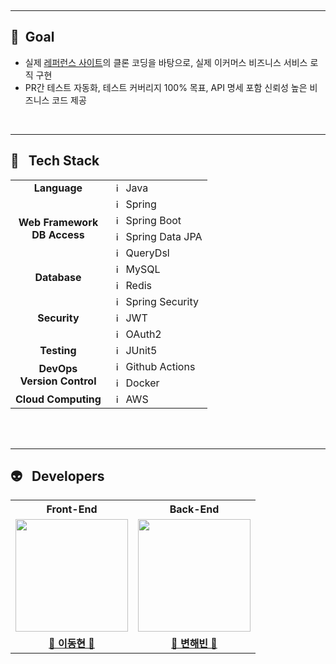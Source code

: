 <div align="center">
<br/>

[//]: # (<a href="https://github.com/InQ-InQ-InQ-InQ-InQ/KUBS"><img src="https://github.com/InQ-InQ-InQ-InQ-InQ/KUBS/assets/112257466/8b22ea99-166f-4a61-ae5d-1da479f1d377" width="99%"/></a>)
<br/>
</div>
<br/>

---

## 🚀&nbsp;&nbsp;Goal

- 실제 [레퍼런스 사이트](https://fittingnote.com/)의 클론 코딩을 바탕으로, 실제 이커머스 비즈니스 서비스 로직 구현
- PR간 테스트 자동화, 테스트 커버리지 100% 목표, API 명세 포함 신뢰성 높은 비즈니스 코드 제공

<br/>

---

## 🔧&nbsp;&nbsp;&nbsp;Tech Stack

<table>
<!-- Programming Language -->
  <tr>
    <td align=center><b>Language</b></td>
    <td><img src="https://cdn-icons-png.flaticon.com/512/226/226777.png" width="15px" alt="_icon"/>&nbsp;&nbsp;Java</td>
  </tr>
<!-- Web Development -->
  <tr>
    <td rowspan=4 align=center><b>Web Framework<br>DB Access</b></td>
    <td><img src="https://user-images.githubusercontent.com/112257466/209075018-0a1f7f14-a910-4d16-a4e4-51929b99e1ae.png" width="15px" alt="_icon"/>&nbsp;&nbsp;Spring</td>
  </tr>
  <tr>
	<td><img src="https://user-images.githubusercontent.com/112257466/209075280-78be8487-7d6a-485c-92a8-d6677f0caab9.png" width="15px" alt="_icon"/>&nbsp;&nbsp;Spring Boot</td>
  </tr>
  <tr>
    <td><img src="https://minkukjo.github.io/assets//img/spring-data-logo.png" width="15px" alt="_icon"/>&nbsp;&nbsp;Spring Data JPA</td>
  </tr>
  <tr>
    <td><img src="https://github.com/CloneCommerce/backend-server/assets/112257466/a0063c5d-192d-489d-b95b-4836fd107563" width="15px" alt="_icon"/>&nbsp;&nbsp;QueryDsl</td>
  </tr>
    <tr>
    <td rowspan=2 align=center><b>Database</b></td>
	<td><img src="https://user-images.githubusercontent.com/112257466/209078356-d9120e3d-9498-4ee4-a38d-139a263910f4.png" width="15px" alt="_icon"/>&nbsp;&nbsp;MySQL</td>
  </tr>
  <tr>
    <td><img src="https://user-images.githubusercontent.com/77544214/233575040-896e521c-0529-4432-a398-ad1a3e3f58c0.svg" width="15px" alt="_icon"/>&nbsp;&nbsp;Redis</td>
  </tr>

  <tr>
  	<td rowspan=3 align=center><b>Security</b></td>
    <td><img src="https://img1.daumcdn.net/thumb/R800x0/?scode=mtistory2&fname=https%3A%2F%2Fblog.kakaocdn.net%2Fdn%2FNlhH7%2Fbtrmfi74Bkr%2FkbXesWwORBSYFm1xurKzB0%2Fimg.png" width="15px" alt="_icon"/>&nbsp;&nbsp;Spring Security</td>
  </tr>
  <tr>
    <td><img src="https://blog.kakaocdn.net/dn/cqbtEQ/btrZISJO4rM/psTAeZ2SeJr4mw2z80gt00/img.png" width="15px" alt="_icon"/>&nbsp;&nbsp;JWT</td>
  </tr>
  <tr>
    <td><img src="https://static-00.iconduck.com/assets.00/oauth-icon-512x511-baa2vilm.png" width="15px" alt="_icon"/>&nbsp;&nbsp;OAuth2</td>
  </tr>
<!-- Testing -->
  <tr>
    <td align=center><b>Testing</b></td>
    <td><img src="https://junit.org/junit5/assets/img/junit5-logo.png" width="15px" alt="_icon"/>&nbsp;&nbsp;JUnit5</td>
  </tr>
<!-- DevOps -->
  <tr>
    <td rowspan=2 align=center><b>DevOps<br>Version Control</b></td>
    <td><img src="https://avatars.githubusercontent.com/u/44036562?s=280&v=4" width="15px" alt="_icon" />&nbsp;&nbsp;Github Actions</td>
  </tr>
  <tr>
    <td><img src="https://www.docker.com/wp-content/uploads/2022/03/Moby-logo.png" width="15px" alt="_icon" />&nbsp;&nbsp;Docker</td>
  </tr>
<!-- Cloud Computing -->
  <tr>
    <td align=center><b>Cloud Computing</b></td>
    <td><img src="https://upload.wikimedia.org/wikipedia/commons/thumb/5/5c/AWS_Simple_Icons_AWS_Cloud.svg/2560px-AWS_Simple_Icons_AWS_Cloud.svg.png" width="15px" alt="_icon" />&nbsp;&nbsp;AWS</td>
  </tr>
</table>



<br/>
<br/>

---

## 👽️&nbsp;&nbsp;&nbsp;Developers


<div align="center">

<table width="100%">
    <th align="center">Front-End</th>
    <th align="center">Back-End</th>
  <tr>
    <td align="center"><a href="https://github.com/rheefine"><img src="https://avatars.githubusercontent.com/u/109448186?v=4" width="180px;" style="vertical-align:top" alt=""/>
    <td align="center"><a href="https://github.com/h-beeen"><img src="https://avatars.githubusercontent.com/u/112257466?v=4" width="180px; style="vertical-align:top" alt=""/>
  </tr>
  <tr>
    <td align="center"><a href="https://github.com/rheefine"><b>🐺 이동현 🐺</b><br/></a></td>
    <td align="center"><a href="https://github.com/h-beeen"><b>🐧 변해빈 🐧</b></a></td>
  </tr>
</table>

</div>
<br/>
